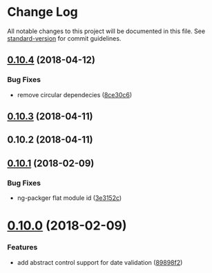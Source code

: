 # Change Log

All notable changes to this project will be documented in this file. See [standard-version](https://github.com/conventional-changelog/standard-version) for commit guidelines.

<a name="0.10.4"></a>
## [0.10.4](https://github.com/anjmao/ng-validators/compare/v0.10.3...v0.10.4) (2018-04-12)


### Bug Fixes

* remove circular dependecies ([8ce30c6](https://github.com/anjmao/ng-validators/commit/8ce30c6))



<a name="0.10.3"></a>
## [0.10.3](https://github.com/anjmao/ng-validators/compare/v0.10.2...v0.10.3) (2018-04-11)



<a name="0.10.2"></a>
## 0.10.2 (2018-04-11)



<a name="0.10.1"></a>
## [0.10.1](https://github.com/ng-validators/ng-validators/compare/v0.10.0...v0.10.1) (2018-02-09)


### Bug Fixes

* ng-packger flat module id ([3e3152c](https://github.com/ng-validators/ng-validators/commit/3e3152c))



<a name="0.10.0"></a>
# [0.10.0](https://github.com/ng-validators/ng-validators/compare/3.0.1...0.10.0) (2018-02-09)


### Features

* add abstract control support for date validation ([89898f2](https://github.com/ng-validators/ng-validators/commit/89898f2))
